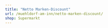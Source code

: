 ```yaml
---
title: "Netto Marken-Discount"
url: /muehldorf-am-inn/netto-marken-discount/
shop: Supermarkt
---
```

